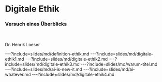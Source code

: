 # Digitale Ethik
### Versuch eines Überblicks
<br>
<br>
Dr. Henrik Loeser


---?include=slides/md/definition-ethik.md
---?include=slides/md/digitale-ethik1.md
---?include=slides/md/digitale-ethik2.md
---?include=slides/md/digitale-ethik3.md
---?include=slides/md/warum-titel.md
---?include=slides/md/ai-is-new-it.md
---?include=slides/md/ai-whatever.md
---?include=slides/md/digitale-ethik4.md